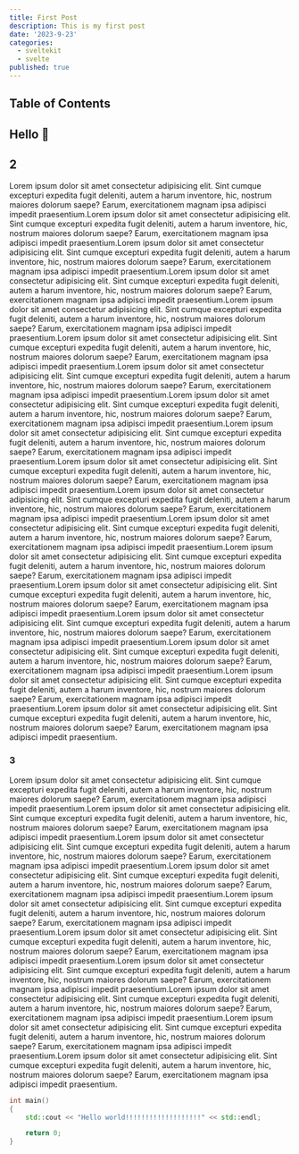 ```yaml
---
title: First Post
description: This is my first post
date: '2023-9-23'
categories:
  - sveltekit
  - svelte
published: true
---
```


## Table of Contents

## Hello 👋

## 2

Lorem ipsum dolor sit amet consectetur adipisicing elit. Sint cumque excepturi expedita fugit deleniti, autem a harum inventore, hic, nostrum maiores dolorum saepe? Earum, exercitationem magnam ipsa adipisci impedit praesentium.Lorem ipsum dolor sit amet consectetur adipisicing elit. Sint cumque excepturi expedita fugit deleniti, autem a harum inventore, hic, nostrum maiores dolorum saepe? Earum, exercitationem magnam ipsa adipisci impedit praesentium.Lorem ipsum dolor sit amet consectetur adipisicing elit. Sint cumque excepturi expedita fugit deleniti, autem a harum inventore, hic, nostrum maiores dolorum saepe? Earum, exercitationem magnam ipsa adipisci impedit praesentium.Lorem ipsum dolor sit amet consectetur adipisicing elit. Sint cumque excepturi expedita fugit deleniti, autem a harum inventore, hic, nostrum maiores dolorum saepe? Earum, exercitationem magnam ipsa adipisci impedit praesentium.Lorem ipsum dolor sit amet consectetur adipisicing elit. Sint cumque excepturi expedita fugit deleniti, autem a harum inventore, hic, nostrum maiores dolorum saepe? Earum, exercitationem magnam ipsa adipisci impedit praesentium.Lorem ipsum dolor sit amet consectetur adipisicing elit. Sint cumque excepturi expedita fugit deleniti, autem a harum inventore, hic, nostrum maiores dolorum saepe? Earum, exercitationem magnam ipsa adipisci impedit praesentium.Lorem ipsum dolor sit amet consectetur adipisicing elit. Sint cumque excepturi expedita fugit deleniti, autem a harum inventore, hic, nostrum maiores dolorum saepe? Earum, exercitationem magnam ipsa adipisci impedit praesentium.Lorem ipsum dolor sit amet consectetur adipisicing elit. Sint cumque excepturi expedita fugit deleniti, autem a harum inventore, hic, nostrum maiores dolorum saepe? Earum, exercitationem magnam ipsa adipisci impedit praesentium.Lorem ipsum dolor sit amet consectetur adipisicing elit. Sint cumque excepturi expedita fugit deleniti, autem a harum inventore, hic, nostrum maiores dolorum saepe? Earum, exercitationem magnam ipsa adipisci impedit praesentium.Lorem ipsum dolor sit amet consectetur adipisicing elit. Sint cumque excepturi expedita fugit deleniti, autem a harum inventore, hic, nostrum maiores dolorum saepe? Earum, exercitationem magnam ipsa adipisci impedit praesentium.Lorem ipsum dolor sit amet consectetur adipisicing elit. Sint cumque excepturi expedita fugit deleniti, autem a harum inventore, hic, nostrum maiores dolorum saepe? Earum, exercitationem magnam ipsa adipisci impedit praesentium.Lorem ipsum dolor sit amet consectetur adipisicing elit. Sint cumque excepturi expedita fugit deleniti, autem a harum inventore, hic, nostrum maiores dolorum saepe? Earum, exercitationem magnam ipsa adipisci impedit praesentium.Lorem ipsum dolor sit amet consectetur adipisicing elit. Sint cumque excepturi expedita fugit deleniti, autem a harum inventore, hic, nostrum maiores dolorum saepe? Earum, exercitationem magnam ipsa adipisci impedit praesentium.Lorem ipsum dolor sit amet consectetur adipisicing elit. Sint cumque excepturi expedita fugit deleniti, autem a harum inventore, hic, nostrum maiores dolorum saepe? Earum, exercitationem magnam ipsa adipisci impedit praesentium.Lorem ipsum dolor sit amet consectetur adipisicing elit. Sint cumque excepturi expedita fugit deleniti, autem a harum inventore, hic, nostrum maiores dolorum saepe? Earum, exercitationem magnam ipsa adipisci impedit praesentium.Lorem ipsum dolor sit amet consectetur adipisicing elit. Sint cumque excepturi expedita fugit deleniti, autem a harum inventore, hic, nostrum maiores dolorum saepe? Earum, exercitationem magnam ipsa adipisci impedit praesentium.Lorem ipsum dolor sit amet consectetur adipisicing elit. Sint cumque excepturi expedita fugit deleniti, autem a harum inventore, hic, nostrum maiores dolorum saepe? Earum, exercitationem magnam ipsa adipisci impedit praesentium.Lorem ipsum dolor sit amet consectetur adipisicing elit. Sint cumque excepturi expedita fugit deleniti, autem a harum inventore, hic, nostrum maiores dolorum saepe? Earum, exercitationem magnam ipsa adipisci impedit praesentium.

### 3

Lorem ipsum dolor sit amet consectetur adipisicing elit. Sint cumque excepturi expedita fugit deleniti, autem a harum inventore, hic, nostrum maiores dolorum saepe? Earum, exercitationem magnam ipsa adipisci impedit praesentium.Lorem ipsum dolor sit amet consectetur adipisicing elit. Sint cumque excepturi expedita fugit deleniti, autem a harum inventore, hic, nostrum maiores dolorum saepe? Earum, exercitationem magnam ipsa adipisci impedit praesentium.Lorem ipsum dolor sit amet consectetur adipisicing elit. Sint cumque excepturi expedita fugit deleniti, autem a harum inventore, hic, nostrum maiores dolorum saepe? Earum, exercitationem magnam ipsa adipisci impedit praesentium.Lorem ipsum dolor sit amet consectetur adipisicing elit. Sint cumque excepturi expedita fugit deleniti, autem a harum inventore, hic, nostrum maiores dolorum saepe? Earum, exercitationem magnam ipsa adipisci impedit praesentium.Lorem ipsum dolor sit amet consectetur adipisicing elit. Sint cumque excepturi expedita fugit deleniti, autem a harum inventore, hic, nostrum maiores dolorum saepe? Earum, exercitationem magnam ipsa adipisci impedit praesentium.Lorem ipsum dolor sit amet consectetur adipisicing elit. Sint cumque excepturi expedita fugit deleniti, autem a harum inventore, hic, nostrum maiores dolorum saepe? Earum, exercitationem magnam ipsa adipisci impedit praesentium.Lorem ipsum dolor sit amet consectetur adipisicing elit. Sint cumque excepturi expedita fugit deleniti, autem a harum inventore, hic, nostrum maiores dolorum saepe? Earum, exercitationem magnam ipsa adipisci impedit praesentium.Lorem ipsum dolor sit amet consectetur adipisicing elit. Sint cumque excepturi expedita fugit deleniti, autem a harum inventore, hic, nostrum maiores dolorum saepe? Earum, exercitationem magnam ipsa adipisci impedit praesentium.Lorem ipsum dolor sit amet consectetur adipisicing elit. Sint cumque excepturi expedita fugit deleniti, autem a harum inventore, hic, nostrum maiores dolorum saepe? Earum, exercitationem magnam ipsa adipisci impedit praesentium.Lorem ipsum dolor sit amet consectetur adipisicing elit. Sint cumque excepturi expedita fugit deleniti, autem a harum inventore, hic, nostrum maiores dolorum saepe? Earum, exercitationem magnam ipsa adipisci impedit praesentium.

```cpp
int main()
{
    std::cout << "Hello world!!!!!!!!!!!!!!!!!!!" << std::endl;

    return 0;
}
```
